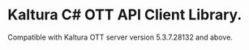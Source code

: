 # Kaltura C# OTT API Client Library.
Compatible with Kaltura OTT server version 5.3.7.28132 and above.
